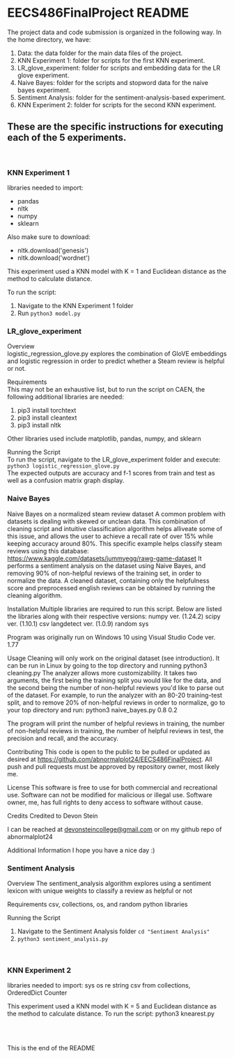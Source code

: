 # EECS486FinalProject README

The project data and code submission is organized in the following way.
In the home directory, we have:
1. Data: the data folder for the main data files of the project.
2. KNN Experiment 1: folder for scripts for the first KNN experiment.
3. LR_glove_experiment: folder for scripts and embedding data for the LR glove experiment.
4. Naive Bayes: folder for the scripts and stopword data for the naive bayes experiment.
5. Sentiment Analysis: folder for the sentiment-analysis-based experiment.
6. KNN Experiment 2: folder for scripts for the second KNN experiment.

## These are the specific instructions for executing each of the 5 experiments.
<br>

### KNN Experiment 1

libraries needed to import:
- pandas
- nltk
- numpy
- sklearn

Also make sure to download:
- nltk.download('genesis')
- nltk.download('wordnet')

This experiment used a KNN model with K = 1 and Euclidean distance as the method to calculate distance.

To run the script:
1. Navigate to the KNN Experiment 1 folder
2. Run ```python3 model.py```<br>

### LR_glove_experiment

Overview <br>
logistic_regression_glove.py explores the combination of GloVE embeddings and logistic regression in order to predict whether a Steam review is helpful or not.

Requirements <br>
This may not be an exhaustive list, but to run the script on CAEN, the following additional libraries are needed:
1. pip3 install torchtext
2. pip3 install cleantext
3. pip3 install nltk

Other libraries used include matplotlib, pandas, numpy, and sklearn

Running the Script <br>
To run the script, navigate to the LR_glove_experiment folder and execute: <br>
```python3 logistic_regression_glove.py``` <br>
The expected outputs are accuracy and f-1 scores from train and test as well as a confusion matrix graph display.
<br>

### Naive Bayes

Naive Bayes on a normalized steam review dataset
A common problem with datasets is dealing with skewed or unclean data. This combination of cleaning script and intuitive classification algorithm helps alliveate some of this issue,
and allows the user to achieve a recall rate of over 15% while keeping accuracy around 80%. This specific example helps classify steam reviews using this database:
https://www.kaggle.com/datasets/jummyegg/rawg-game-dataset
It performs a sentiment analysis on the dataset using Naive Bayes, and removing 90% of non-helpful reviews of the training set, in order to normalize the data. 
A cleaned dataset, containing only the helpfulness score and preprocessed english reviews can be obtained by running the cleaning algorithm.

Installation
Multiple libraries are required to run this script. Below are listed the libraries along with their respective versions:
numpy ver. (1.24.2)
scipy ver. (1.10.1)
csv
langdetect ver. (1.0.9)
random
sys

Program was originally run on Windows 10 using Visual Studio Code ver. 1.77

Usage
Cleaning will only work on the original dataset (see introduction). It can be run in Linux by going to the top directory and running python3 cleaning.py
The analyzer allows more customizability. It takes two arguments, the first being the training split you would like for the data, and the second being the number of non-helpful reviews you'd like to parse out of the dataset.
For example, to run the analyzer with an 80-20 training-test split, and to remove 20% of non-helpful reviews in order to normalize, go to your top directory and run:
python3 naive_bayes.py 0.8 0.2

The program will print the number of helpful reviews in training, the number of non-helpful reviews in training, the number of helpful reviews in test, the precision and recall, and the accuracy.

Contributing
This code is open to the public to be pulled or updated as desired at https://github.com/abnormalplot24/EECS486FinalProject.
All push and pull requests must be approved by repository owner, most likely me.

License
This software is free to use for both commercial and recreational use. Software can not be modified for malicious or illegal use. Software owner, me, has full rights to deny access to software without cause.

Credits
Credited to Devon Stein

I can be reached at devonsteincollege@gmail.com or on my github repo of abnormalplot24


Additional Information
I hope you have a nice day :)
<br>

### Sentiment Analysis

Overview
The sentiment_analysis algorithm explores using a sentiment lexicon with unique weights to classify a review as 
helpful or not

Requirements
csv, collections, os, and random python libraries

Running the Script
1. Navigate to the Sentiment Analysis folder ```cd "Sentiment Analysis"```
2. ```python3 sentiment_analysis.py```
<br>

### KNN Experiment 2

libraries needed to import:
sys
os
re
string
csv
from collections, OrderedDict Counter

This experiment used a KNN model with K = 5 and Euclidean distance as the method to calculate distance.
To run the script: python3 knearest.py

<br>
<br>

This is the end of the README
